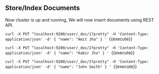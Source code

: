 ## Store/Index Documents
Now cluster is up and running, We will now insert documents using REST API.

`curl -X PUT "localhost:9200/user/_doc/1?pretty" -H 'Content-Type: application/json' -d'
{
"name": "Amit Jha"
}
'
`{{execute}}


`curl -X PUT "localhost:9200/user/_doc/2?pretty" -H 'Content-Type: application/json' -d'
{
"name": "Kabir Jha"
}
'
`{{execute}}


`curl -X PUT "localhost:9200/user/_doc/3?pretty" -H 'Content-Type: application/json' -d'
{
"name": "John Smith"
}
'
`{{execute}}